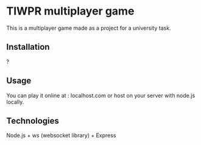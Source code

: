 # TIWPR multiplayer game

This is a multiplayer game made as a project for a university task.

## Installation

?


## Usage

You can play it online at : localhost.com or host on your server with node.js locally.

## Technologies
Node.js + ws (websocket library) + Express
